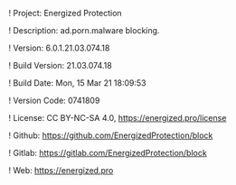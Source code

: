 ! Project: Energized Protection

! Description: ad.porn.malware blocking.

! Version: 6.0.1.21.03.074.18

! Build Version: 21.03.074.18

! Build Date: Mon, 15 Mar 21 18:09:53

! Version Code: 0741809

! License: CC BY-NC-SA 4.0, https://energized.pro/license

! Github: https://github.com/EnergizedProtection/block

! Gitlab: https://gitlab.com/EnergizedProtection/block


! Web: https://energized.pro
